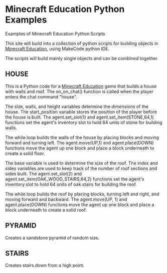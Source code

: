 # Minecraft Education Python Examples
Examples of Minecraft Education Python Scripts

This site will build into a collection of python scripts for building objects in [Minecraft Education](https://education.minecraft.net/en-us), using MakeCode python IDE.

The scripts will build mainly single objects and can be combined together.

## HOUSE

This is a Python code for a [Minecraft Education](https://education.minecraft.net/en-us) game  that builds a house with walls and roof. The on_on_chat() function is called when the player enters the chat command "house".

The size, walls, and height variables determine the dimensions of the house. The start_position variable stores the position of the player before the house is built. The agent.set_slot(1) and agent.set_item(STONE,64,1) functions set the agent's inventory slot to hold 64 units of stone for building walls.

The while loop builds the walls of the house by placing blocks and moving forward and turning left. The agent.move(UP,1) and agent.place(DOWN) functions move the agent up one block and place a block underneath to create a solid floor.

The base variable is used to determine the size of the roof. The index and sides variables are used to keep track of the number of roof sections and sides built. The agent.set_slot(2) and agent.set_item(OAK_WOOD_STAIRS,64,2) functions set the agent's inventory slot to hold 64 units of oak stairs for building the roof.

The while loop builds the roof by placing blocks, turning left and right, and moving forward and backward. The agent.move(UP, 1) and agent.place(DOWN) functions move the agent up one block and place a block underneath to create a solid roof.

## PYRAMID

Creates a sandstone pyramid of random size.

## STAIRS

Creates stairs down from a high point.
